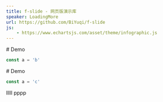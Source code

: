 ```yaml
---
title: f-slide - 网页版演示库
speaker: LoadingMore
url: https://github.com/BiYuqi/f-slide
js:
    - https://www.echartsjs.com/asset/theme/infographic.js
---
```


<slide class="dark puple" image="test__url" :class="child">
# Demo

```js
const a = 'b'
```
</slide>

<slide>
# Demo

```js
const a = 'c'
```
lllll
pppp
</slide>
